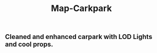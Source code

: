 <div align='center'><h1>Map-Carkpark</h3></div><br>

## Cleaned and enhanced carpark with LOD Lights and cool props.
